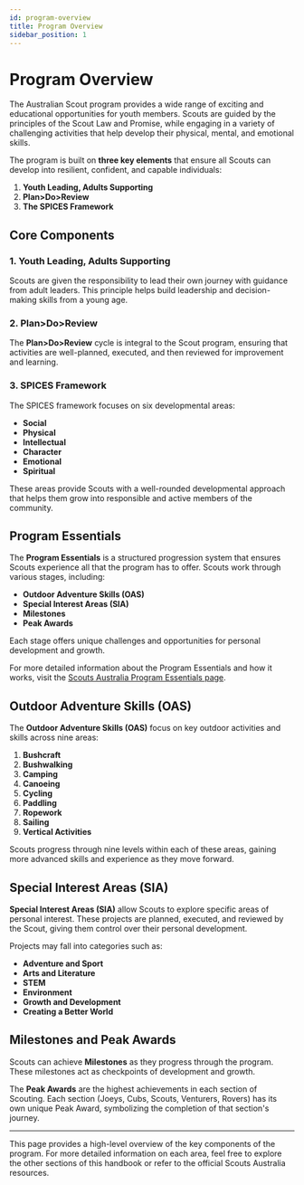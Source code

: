 ```yaml
---
id: program-overview
title: Program Overview
sidebar_position: 1
---
```


# Program Overview

The Australian Scout program provides a wide range of exciting and educational opportunities for youth members. Scouts are guided by the principles of the Scout Law and Promise, while engaging in a variety of challenging activities that help develop their physical, mental, and emotional skills. 

The program is built on **three key elements** that ensure all Scouts can develop into resilient, confident, and capable individuals:
1. **Youth Leading, Adults Supporting**
2. **Plan>Do>Review**
3. **The SPICES Framework**

## Core Components

### 1. Youth Leading, Adults Supporting
Scouts are given the responsibility to lead their own journey with guidance from adult leaders. This principle helps build leadership and decision-making skills from a young age.

### 2. Plan>Do>Review
The **Plan>Do>Review** cycle is integral to the Scout program, ensuring that activities are well-planned, executed, and then reviewed for improvement and learning.

### 3. SPICES Framework
The SPICES framework focuses on six developmental areas:
- **Social**
- **Physical**
- **Intellectual**
- **Character**
- **Emotional**
- **Spiritual**

These areas provide Scouts with a well-rounded developmental approach that helps them grow into responsible and active members of the community.

## Program Essentials

The **Program Essentials** is a structured progression system that ensures Scouts experience all that the program has to offer. Scouts work through various stages, including:
- **Outdoor Adventure Skills (OAS)**
- **Special Interest Areas (SIA)**
- **Milestones**
- **Peak Awards**

Each stage offers unique challenges and opportunities for personal development and growth.

For more detailed information about the Program Essentials and how it works, visit the [Scouts Australia Program Essentials page](https://scouts.com.au/blog/2019/03/28/the-program-essentials/).

## Outdoor Adventure Skills (OAS)
The **Outdoor Adventure Skills (OAS)** focus on key outdoor activities and skills across nine areas:
1. **Bushcraft**
2. **Bushwalking**
3. **Camping**
4. **Canoeing**
5. **Cycling**
6. **Paddling**
7. **Ropework**
8. **Sailing**
9. **Vertical Activities**

Scouts progress through nine levels within each of these areas, gaining more advanced skills and experience as they move forward.

## Special Interest Areas (SIA)
**Special Interest Areas (SIA)** allow Scouts to explore specific areas of personal interest. These projects are planned, executed, and reviewed by the Scout, giving them control over their personal development.

Projects may fall into categories such as:
- **Adventure and Sport**
- **Arts and Literature**
- **STEM**
- **Environment**
- **Growth and Development**
- **Creating a Better World**

## Milestones and Peak Awards
Scouts can achieve **Milestones** as they progress through the program. These milestones act as checkpoints of development and growth.

The **Peak Awards** are the highest achievements in each section of Scouting. Each section (Joeys, Cubs, Scouts, Venturers, Rovers) has its own unique Peak Award, symbolizing the completion of that section's journey.

---

This page provides a high-level overview of the key components of the program. For more detailed information on each area, feel free to explore the other sections of this handbook or refer to the official Scouts Australia resources.
